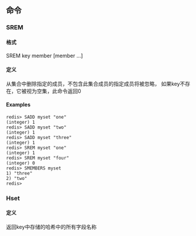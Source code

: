 ## 命令
### SREM
#### 格式 
SREM key member [member ...]
#### 定义
从集合中删除指定的成员，不包含此集合成员的指定成员将被忽略，
如果key不存在，它被视为空集，此命令返回0
#### Examples
```
redis> SADD myset "one"
(integer) 1
redis> SADD myset "two"
(integer) 1
redis> SADD myset "three"
(integer) 1
redis> SREM myset "one"
(integer) 1
redis> SREM myset "four"
(integer) 0
redis> SMEMBERS myset
1) "three"
2) "two"
redis> 
```

### Hset
#### 定义
返回key中存储的哈希中的所有字段名称
